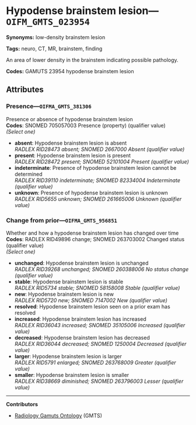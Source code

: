 # Hypodense brainstem lesion—`OIFM_GMTS_023954`

**Synonyms:** low-density brainstem lesion

**Tags:** neuro, CT, MR, brainstem, finding

An area of lower density in the brainstem indicating possible pathology.

**Codes:** GAMUTS 23954 hypodense brainstem lesion

## Attributes

### Presence—`OIFMA_GMTS_381306`

Presence or absence of hypodense brainstem lesion  
**Codes**: SNOMED 705057003 Presence (property) (qualifier value)  
*(Select one)*

- **absent**: Hypodense brainstem lesion is absent  
_RADLEX RID28473 absent; SNOMED 2667000 Absent (qualifier value)_
- **present**: Hypodense brainstem lesion is present  
_RADLEX RID28472 present; SNOMED 52101004 Present (qualifier value)_
- **indeterminate**: Presence of hypodense brainstem lesion cannot be determined  
_RADLEX RID39110 indeterminate; SNOMED 82334004 Indeterminate (qualifier value)_
- **unknown**: Presence of hypodense brainstem lesion is unknown  
_RADLEX RID5655 unknown; SNOMED 261665006 Unknown (qualifier value)_

### Change from prior—`OIFMA_GMTS_956851`

Whether and how a hypodense brainstem lesion has changed over time  
**Codes**: RADLEX RID49896 change; SNOMED 263703002 Changed status (qualifier value)  
*(Select one)*

- **unchanged**: Hypodense brainstem lesion is unchanged  
_RADLEX RID39268 unchanged; SNOMED 260388006 No status change (qualifier value)_
- **stable**: Hypodense brainstem lesion is stable  
_RADLEX RID5734 stable; SNOMED 58158008 Stable (qualifier value)_
- **new**: Hypodense brainstem lesion is new  
_RADLEX RID5720 new; SNOMED 7147002 New (qualifier value)_
- **resolved**: Hypodense brainstem lesion seen on a prior exam has resolved  
- **increased**: Hypodense brainstem lesion has increased  
_RADLEX RID36043 increased; SNOMED 35105006 Increased (qualifier value)_
- **decreased**: Hypodense brainstem lesion has decreased  
_RADLEX RID36044 decreased; SNOMED 1250004 Decreased (qualifier value)_
- **larger**: Hypodense brainstem lesion is larger  
_RADLEX RID5791 enlarged; SNOMED 263768009 Greater (qualifier value)_
- **smaller**: Hypodense brainstem lesion is smaller  
_RADLEX RID38669 diminished; SNOMED 263796003 Lesser (qualifier value)_

---

**Contributors**

- [Radiology Gamuts Ontology](https://gamuts.net/) (GMTS)